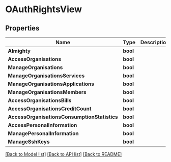 # OAuthRightsView

## Properties

Name | Type | Description | Notes
------------ | ------------- | ------------- | -------------
**Almighty** | **bool** |  | [optional] 
**AccessOrganisations** | **bool** |  | [optional] 
**ManageOrganisations** | **bool** |  | [optional] 
**ManageOrganisationsServices** | **bool** |  | [optional] 
**ManageOrganisationsApplications** | **bool** |  | [optional] 
**ManageOrganisationsMembers** | **bool** |  | [optional] 
**AccessOrganisationsBills** | **bool** |  | [optional] 
**AccessOrganisationsCreditCount** | **bool** |  | [optional] 
**AccessOrganisationsConsumptionStatistics** | **bool** |  | [optional] 
**AccessPersonalInformation** | **bool** |  | [optional] 
**ManagePersonalInformation** | **bool** |  | [optional] 
**ManageSshKeys** | **bool** |  | [optional] 

[[Back to Model list]](../README.md#documentation-for-models) [[Back to API list]](../README.md#documentation-for-api-endpoints) [[Back to README]](../README.md)


